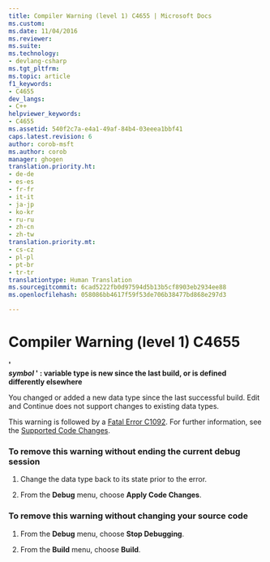 ```yaml
---
title: Compiler Warning (level 1) C4655 | Microsoft Docs
ms.custom: 
ms.date: 11/04/2016
ms.reviewer: 
ms.suite: 
ms.technology:
- devlang-csharp
ms.tgt_pltfrm: 
ms.topic: article
f1_keywords:
- C4655
dev_langs:
- C++
helpviewer_keywords:
- C4655
ms.assetid: 540f2c7a-e4a1-49af-84b4-03eeea1bbf41
caps.latest.revision: 6
author: corob-msft
ms.author: corob
manager: ghogen
translation.priority.ht:
- de-de
- es-es
- fr-fr
- it-it
- ja-jp
- ko-kr
- ru-ru
- zh-cn
- zh-tw
translation.priority.mt:
- cs-cz
- pl-pl
- pt-br
- tr-tr
translationtype: Human Translation
ms.sourcegitcommit: 6cad5222fb0d97594d5b13b5cf8903eb2934ee88
ms.openlocfilehash: 058086bb4617f59f53de706b38477bd868e297d3

---
```

# Compiler Warning (level 1) C4655
**'**   
 ***symbol* ' : variable type is new since the last build, or is defined differently elsewhere**  
  
 You changed or added a new data type since the last successful build. Edit and Continue does not support changes to existing data types.  
  
 This warning is followed by a [Fatal Error C1092](../../error-messages/compiler-errors-1/fatal-error-c1092.md). For further information, see the [Supported Code Changes](/visualstudio/debugger/supported-code-changes-cpp).  
  
### To remove this warning without ending the current debug session  
  
1.  Change the data type back to its state prior to the error.  
  
2.  From the **Debug** menu, choose **Apply Code Changes**.  
  
### To remove this warning without changing your source code  
  
1.  From the **Debug** menu, choose **Stop Debugging**.  
  
2.  From the **Build** menu, choose **Build**.


<!--HONumber=Jan17_HO1-->


